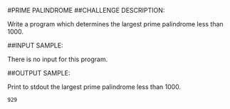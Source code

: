 #PRIME PALINDROME
##CHALLENGE DESCRIPTION:


Write a program which determines the largest prime palindrome less than 1000.

##INPUT SAMPLE:

There is no input for this program.

##OUTPUT SAMPLE:

Print to stdout the largest prime palindrome less than 1000.

    929
